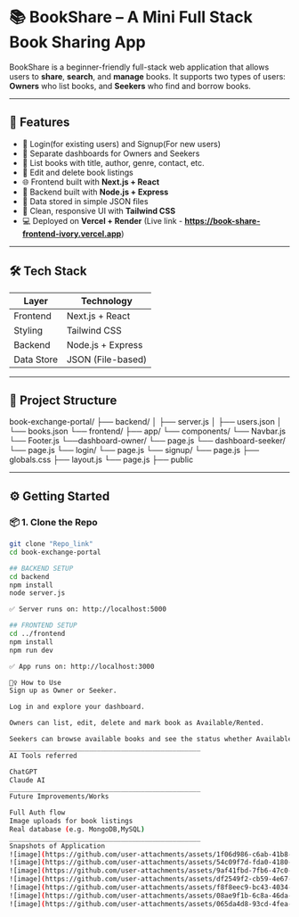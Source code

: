 # 📚 BookShare – A Mini Full Stack Book Sharing App

BookShare is a beginner-friendly full-stack web application that allows users to **share**, **search**, and **manage** books. It supports two types of users: **Owners** who list books, and **Seekers** who find and borrow books.

---

## 🚀 Features

- 🔐 Login(for existing users) and Signup(For new users)
- 👤 Separate dashboards for Owners and Seekers
- 📘 List books with title, author, genre, contact, etc.
- 📄 Edit and delete book listings
- 🌐 Frontend built with **Next.js + React**
- 🧠 Backend built with **Node.js + Express**
- 💾 Data stored in simple JSON files
- 🎨 Clean, responsive UI with **Tailwind CSS**
- 💻 Deployed on **Vercel + Render** (Live link - **https://book-share-frontend-ivory.vercel.app**)

---

## 🛠️ Tech Stack

| Layer      | Technology          |
|------------|---------------------|
| Frontend   | Next.js + React     |
| Styling    | Tailwind CSS        |
| Backend    | Node.js + Express   |
| Data Store | JSON (File-based)   |

---

## 📂 Project Structure

book-exchange-portal/
 ├── backend/ 
 │ ├── server.js 
 │ ├── users.json 
 │ └── books.json 
 └── frontend/
     ├── app/ 
        └── components/ 
          └── Navbar.js 
          └── Footer.js
        └──dashboard-owner/ 
          └── page.js 
        └── dashboard-seeker/ 
          └── page.js 
        └── login/ 
          └── page.js 
        └── signup/ 
          └── page.js 
        ├── globals.css
        ├── layout.js
        └── page.js
     ├── public


---

## ⚙️ Getting Started

### 📦 1. Clone the Repo
```bash
git clone "Repo_link"
cd book-exchange-portal

## BACKEND SETUP
cd backend
npm install
node server.js

✅ Server runs on: http://localhost:5000

## FRONTEND SETUP
cd ../frontend
npm install
npm run dev

✅ App runs on: http://localhost:3000

🙋‍♀️ How to Use
Sign up as Owner or Seeker.

Log in and explore your dashboard.

Owners can list, edit, delete and mark book as Available/Rented.

Seekers can browse available books and see the status whether Available/Rented.
________________________________________________
AI Tools referred

ChatGPT
Claude AI
________________________________________________
Future Improvements/Works

Full Auth flow
Image uploads for book listings
Real database (e.g. MongoDB,MySQL)
________________________________________________
Snapshots of Application
![image](https://github.com/user-attachments/assets/1f06d986-c6ab-41b8-a5c3-aae6a6d70ff2)
![image](https://github.com/user-attachments/assets/54c09f7d-fda0-4180-9b38-a9a7a7bb4101)
![image](https://github.com/user-attachments/assets/9af41fbd-7fb6-47c0-8f18-82c93ab9b702)
![image](https://github.com/user-attachments/assets/df2549f2-cb59-4e67-a45a-4103d882ac55)
![image](https://github.com/user-attachments/assets/f8f8eec9-bc43-4034-8c46-fd57b58525db)
![image](https://github.com/user-attachments/assets/08ae9f1b-6c8a-46da-a282-7f1841352a9a)
![image](https://github.com/user-attachments/assets/065da4d8-93cd-4fea-ba3a-0f6f40c12fad)







